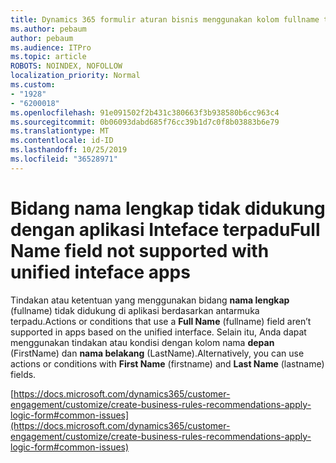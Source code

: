 ```yaml
---
title: Dynamics 365 formulir aturan bisnis menggunakan kolom fullname tidak menembak
ms.author: pebaum
author: pebaum
ms.audience: ITPro
ms.topic: article
ROBOTS: NOINDEX, NOFOLLOW
localization_priority: Normal
ms.custom:
- "1928"
- "6200018"
ms.openlocfilehash: 91e091502f2b431c380663f3b938580b6cc963c4
ms.sourcegitcommit: 0b06093dabd685f76cc39b1d7c0f8b03883b6e79
ms.translationtype: MT
ms.contentlocale: id-ID
ms.lasthandoff: 10/25/2019
ms.locfileid: "36528971"
---
```

# <a name="full-name-field-not-supported-with-unified-inteface-apps"></a><span data-ttu-id="71778-102">Bidang nama lengkap tidak didukung dengan aplikasi Inteface terpadu</span><span class="sxs-lookup"><span data-stu-id="71778-102">Full Name field not supported with unified inteface apps</span></span>

<span data-ttu-id="71778-103">Tindakan atau ketentuan yang menggunakan bidang **nama lengkap** (fullname) tidak didukung di aplikasi berdasarkan antarmuka terpadu.</span><span class="sxs-lookup"><span data-stu-id="71778-103">Actions or conditions that use a **Full Name** (fullname) field aren’t supported in apps based on the unified interface.</span></span> <span data-ttu-id="71778-104">Selain itu, Anda dapat menggunakan tindakan atau kondisi dengan kolom nama **depan** (FirstName) dan **nama belakang** (LastName).</span><span class="sxs-lookup"><span data-stu-id="71778-104">Alternatively, you can use actions or conditions with **First Name** (firstname) and **Last Name** (lastname) fields.</span></span>

[https://docs.microsoft.com/dynamics365/customer-engagement/customize/create-business-rules-recommendations-apply-logic-form#common-issues](https://docs.microsoft.com/dynamics365/customer-engagement/customize/create-business-rules-recommendations-apply-logic-form#common-issues)
